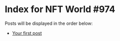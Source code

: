 # Index for NFT World #974
Posts will be displayed in the order below:

- [Your first post](./001-first.md)

